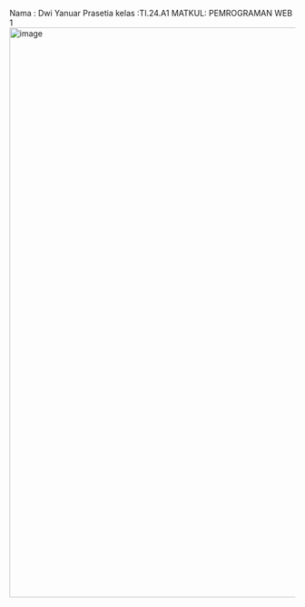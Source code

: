 Nama  : Dwi Yanuar Prasetia 
kelas :TI.24.A1
MATKUL: PEMROGRAMAN WEB 1
<img width="1910" height="1005" alt="image" src="https://github.com/user-attachments/assets/37774d2d-5ac7-4358-8769-f9afbca0df39" />

